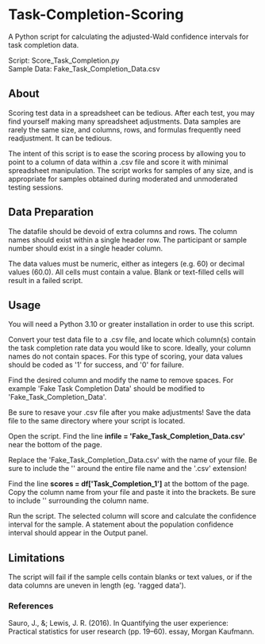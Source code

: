 # Task-Completion-Scoring
A Python script for calculating the adjusted-Wald confidence intervals for task completion data. 

Script: Score_Task_Completion.py <br>
Sample Data: Fake_Task_Completion_Data.csv

## About
Scoring test data in a spreadsheet can be tedious. After each test, you may find yourself making many spreadsheet adjustments. Data samples are rarely the same size, and columns, rows, and formulas frequently need readjustment. It can be tedious.

The intent of this script is to ease the scoring process by allowing you to point to a column of data within a .csv file and score it with minimal spreadsheet manipulation. The script works for samples of any size, and is appropriate for samples obtained during moderated and unmoderated testing sessions.

## Data Preparation
The datafile should be devoid of extra columns and rows. The column names should exist within a single header row. The participant or sample number should exist in a single header column.

The data values must be numeric, either as integers (e.g. 60) or decimal values (60.0). All cells must contain a value. Blank or text-filled cells will result in a failed script.

## Usage
You will need a Python 3.10 or greater installation in order to use this script.

Convert your test data file to a .csv file, and locate which column(s) contain the task completion rate data you would like to score. Ideally, your column names do not contain spaces. For this type of scoring, your data values should be coded as '1' for success, and '0' for failure.

Find the desired column and modify the name to remove spaces. For example 'Fake Task Completion Data' should be modified to 'Fake_Task_Completion_Data'.

Be sure to resave your .csv file after you make adjustments!
Save the data file to the same directory where your script is located.

Open the script. Find the line **infile = 'Fake_Task_Completion_Data.csv'** near the bottom of the page.

Replace the 'Fake_Task_Completion_Data.csv' with the name of your file. Be sure to include the '' around the entire file name and the '.csv' extension!

Find the line **scores = df['Task_Completion_1']** at the bottom of the page. Copy the column name from your file and paste it into the brackets. Be sure to include '' surrounding the column name.

Run the script. The selected column will score and calculate the confidence interval for the sample. A statement about the population confidence 
interval should appear in the Output panel.

## Limitations
The script will fail if the sample cells contain blanks or text values, or if the data columns are uneven in length (eg. 'ragged data').

### References
Sauro, J., &; Lewis, J. R. (2016). In Quantifying the user experience: Practical statistics for user research (pp. 19–60). essay, Morgan Kaufmann.
